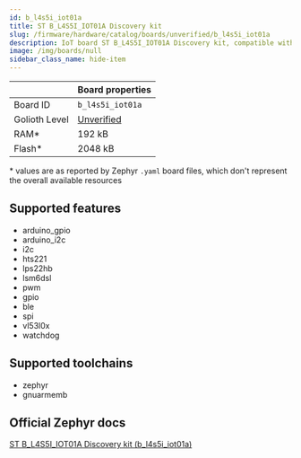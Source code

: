 ```yaml
---
id: b_l4s5i_iot01a
title: ST B_L4S5I_IOT01A Discovery kit
slug: /firmware/hardware/catalog/boards/unverified/b_l4s5i_iot01a
description: IoT board ST B_L4S5I_IOT01A Discovery kit, compatible with Golioth at unverified level.
image: /img/boards/null
sidebar_class_name: hide-item
---
```


[//]: # (This is an auto-generated file, do not edit! Changes to it will be lost upon re-generation)



|                | Board properties     |
| -------------  | -------------------- |
| Board ID       | `b_l4s5i_iot01a` |
| Golioth Level  | [Unverified](/firmware/hardware#unverified-boards) |
| RAM*           | 192 kB |
| Flash*         | 2048 kB |

\* values are as reported by Zephyr `.yaml` board files, which don't represent the overall available resources



## Supported features

* arduino_gpio
* arduino_i2c
* i2c
* hts221
* lps22hb
* lsm6dsl
* pwm
* gpio
* ble
* spi
* vl53l0x
* watchdog

## Supported toolchains

* zephyr
* gnuarmemb

## Official Zephyr docs

[ST B_L4S5I_IOT01A Discovery kit (b_l4s5i_iot01a)](https://docs.zephyrproject.org/latest/boards/st/b_l4s5i_iot01a/doc/index.html)
